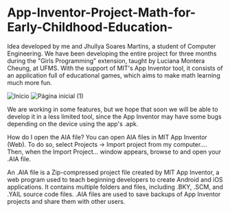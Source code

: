 # App-Inventor-Project-Math-for-Early-Childhood-Education-
Idea developed by me and Jhullya Soares Martins, a student of Computer Engineering. We have been developing the entire project for three months during the "Girls Programming" extension, taught by Luciana Montera Cheung, at UFMS. With the support of MIT's App Inventor tool, it consists of an application full of educational games, which aims to make math learning much more fun.

![Início](https://user-images.githubusercontent.com/73763043/140856669-72664fec-ff64-4e9a-8d4b-039359edb816.png)
![Página inicial (1)](https://user-images.githubusercontent.com/73763043/140857320-cb6998cd-480c-4915-ae26-e768afd8b793.png)

We are working in some features, but we hope that soon we will be able to develop it in a less limited tool, since the App Inventor may have some bugs depending on the device using the app's .apk.

How do I open the AIA file?
You can open AIA files in MIT App Inventor (Web). To do so, select Projects → Import project from my computer.... Then, when the Import Project... window appears, browse to and open your .AIA file.

An .AIA file is a Zip-compressed project file created by MIT App Inventor, a web program used to teach beginning developers to create Android and iOS applications. It contains multiple folders and files, including .BKY, .SCM, and .YAIL source code files. .AIA files are used to save backups of App Inventor projects and share them with other users.

